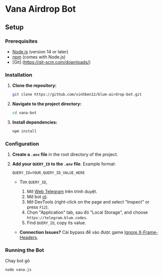 # Vana Airdrop Bot

## Setup

### Prerequisites

- [Node.js](https://nodejs.org/) (version 14 or later)
- [npm](https://www.npmjs.com/) (comes with Node.js)
- [Git] (https://git-scm.com/downloads/)
### Installation

1. **Clone the repository:**

    ```bash
    git clone https://github.com/vinhben12/blum-airdrop-bot.git
    ```

2. **Navigate to the project directory:**

    ```bash
    cd vana-bot
    ```

3. **Install dependencies:**

    ```bash
    npm install
    ```

### Configuration

1. **Create a `.env` file** in the root directory of the project.

2. **Add your `QUERY_ID` to the `.env` file**. Example format:

    ```env
    QUERY_ID=YOUR_QUERY_ID_VALUE_HERE
    ```

   - Tìm `QUERY_ID`,
     1. Mở [Web Telegram](https://web.telegram.org) trên trình duyệt.
     2. Mở bot [ ot](https://t.me/VanaDataHeroBot/VanaDataHero?startapp=5217425934).
     3. Mở DevTools (right-click on the page and select "Inspect" or press `F12`).
     4. Chọn "Application" tab, sau đó "Local Storage", and choose `https://telegram.blum.codes`.
     5. Find `QUERY_ID`, copy its value.

   - **Connection Issues?** Cài bypass để vào được game [Ignore X-Frame-Headers](https://chromewebstore.google.com/detail/ignore-x-frame-headers/gleekbfjekiniecknbkamfmkohkpodhe).

### Running the Bot

Chay bot gõ

```bash
node vana.js
```



